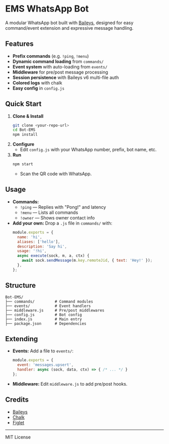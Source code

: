  # EMS WhatsApp Bot

A modular WhatsApp bot built with [Baileys](https://github.com/WhiskeySockets/Baileys), designed for easy command/event extension and expressive message handling.

## Features

- **Prefix commands** (e.g. `!ping`, `!menu`)
- **Dynamic command loading** from `commands/`
- **Event system** with auto-loading from `events/`
- **Middleware** for pre/post message processing
- **Session persistence** with Baileys v6 multi-file auth
- **Colored logs** with chalk
- **Easy config** in `config.js`

## Quick Start

1. **Clone & Install**
    ```sh
    git clone <your-repo-url>
    cd Bot-EMS
    npm install
    ```
2. **Configure**
    - Edit `config.js` with your WhatsApp number, prefix, bot name, etc.
3. **Run**
    ```sh
    npm start
    ```
    - Scan the QR code with WhatsApp.

## Usage

- **Commands:**
    - `!ping` — Replies with "Pong!" and latency
    - `!menu` — Lists all commands
    - `!owner` — Shows owner contact info
- **Add your own:** Drop a `.js` file in `commands/` with:
    ```js
    module.exports = {
      name: 'hi',
      aliases: ['hello'],
      description: 'Say hi',
      usage: '!hi',
      async execute(sock, m, a, ctx) {
        await sock.sendMessage(m.key.remoteJid, { text: 'Hey!' });
      },
    };
    ```

## Structure

```
Bot-EMS/
├── commands/         # Command modules
├── events/           # Event handlers
├── middleware.js     # Pre/post middlewares
├── config.js         # Bot config
├── index.js          # Main entry
├── package.json      # Dependencies
```

## Extending
- **Events:** Add a file to `events/`:
    ```js
    module.exports = {
      event: 'messages.upsert',
      handler: async (sock, data, ctx) => { /* ... */ }
    };
    ```
- **Middleware:** Edit `middleware.js` to add pre/post hooks.

## Credits
- [Baileys](https://github.com/WhiskeySockets/Baileys)
- [Chalk](https://github.com/chalk/chalk)
- [Figlet](https://github.com/patorjk/figlet.js)

---
MIT License
